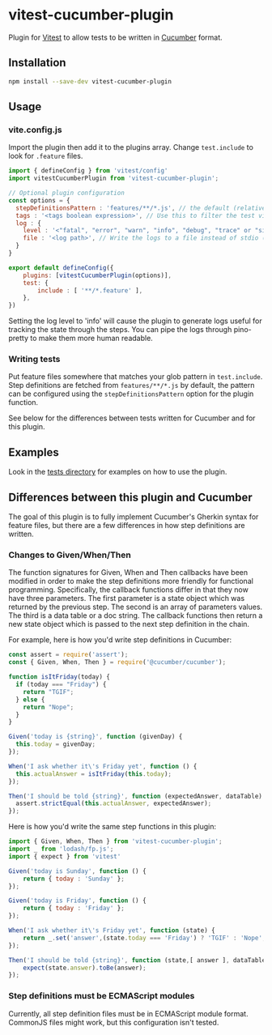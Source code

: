 # vitest-cucumber-plugin

Plugin for [Vitest](https://vitest.dev/) to allow tests to be written in [Cucumber](https://cucumber.io/) format.

## Installation

```bash
npm install --save-dev vitest-cucumber-plugin
```

## Usage

### vite.config.js

Import the plugin then add it to the plugins array.  Change `test.include` to look for `.feature` files.

```js
import { defineConfig } from 'vitest/config'
import vitestCucumberPlugin from 'vitest-cucumber-plugin';

// Optional plugin configuration
const options = {
  stepDefinitionsPattern : 'features/**/*.js', // the default (relative to the Vite config root option)
  tags : '<tags boolean expression>', // Use this to filter the test via boolean tags expression
  log : { 
    level : '<"fatal", "error", "warn", "info", "debug", "trace" or "silent">',
    file : '<log path>', // Write the logs to a file instead of stdio (the default)
  }
}

export default defineConfig({
    plugins: [vitestCucumberPlugin(options)],
    test: {
        include : [ '**/*.feature' ],
    },
})
```

Setting the log level to 'info' will cause the plugin to generate logs useful for tracking the state through
the steps.  You can pipe the logs through pino-pretty to make them more human readable.

### Writing tests

Put feature files somewhere that matches your glob pattern in `test.include`. Step definitions are fetched from `features/**/*.js` by default, the pattern can be configured using the `stepDefinitionsPattern` option for the plugin function.

See below for the differences between tests written for Cucumber and for this plugin.

## Examples

Look in the [tests directory](tests) for examples on how to use the plugin.

## Differences between this plugin and Cucumber

The goal of this plugin is to fully implement Cucumber's Gherkin syntax for feature files, but
there are a few differences in how step definitions are written.

### Changes to Given/When/Then

The function signatures for Given, When and Then callbacks have been modified in order to make the step definitions
more friendly for functional programming.  Specifically, the callback functions differ in that they
now have three parameters.  The first parameter is a state object which was returned by the previous step.  The
second is an array of parameters values.  The third is a data table or a doc string.  The callback functions then
return a new state object which is passed to the next step definition in the chain.

For example, here is how you'd write step definitions in Cucumber:

```js
const assert = require('assert');
const { Given, When, Then } = require('@cucumber/cucumber');

function isItFriday(today) {
  if (today === "Friday") {
    return "TGIF";
  } else {
    return "Nope";
  }
}

Given('today is {string}', function (givenDay) {
  this.today = givenDay;
});

When('I ask whether it\'s Friday yet', function () {
  this.actualAnswer = isItFriday(this.today);
});

Then('I should be told {string}', function (expectedAnswer, dataTable) {
  assert.strictEqual(this.actualAnswer, expectedAnswer);
});
```

Here is how you'd write the same step functions in this plugin:

```js
import { Given, When, Then } from 'vitest-cucumber-plugin';
import _ from 'lodash/fp.js';
import { expect } from 'vitest'

Given('today is Sunday', function () {
    return { today : 'Sunday' };
});

Given('today is Friday', function () {
    return { today : 'Friday' };
});

When('I ask whether it\'s Friday yet', function (state) {
    return _.set('answer',(state.today === 'Friday') ? 'TGIF' : 'Nope',state);
});

Then('I should be told {string}', function (state,[ answer ], dataTable) {
    expect(state.answer).toBe(answer);
});
```

### Step definitions must be ECMAScript modules

Currently, all step definition files must be in ECMAScript module format.  CommonJS files might
work, but this configuration isn't tested.
